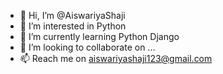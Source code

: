 - 👋 Hi, I’m @AiswariyaShaji
- 👀 I’m interested in Python
- 🌱 I’m currently learning Python Django
- 💞️ I’m looking to collaborate on ...
- 📫 Reach me on aiswariyashaji123@gmail.com

<!---
AiswariyaShaji/AiswariyaShaji is a ✨ special ✨ repository because its `README.md` (this file) appears on your GitHub profile.
You can click the Preview link to take a look at your changes.
--->
